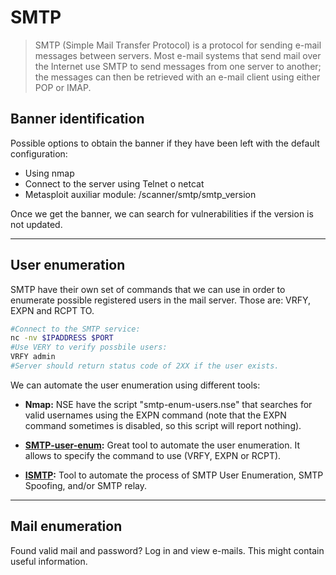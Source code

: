 # SMTP

> SMTP (Simple Mail Transfer Protocol) is a protocol for sending e-mail messages between servers. Most e-mail systems that send mail over the Internet use SMTP to send messages from one server to another; the messages can then be retrieved with an e-mail client using either POP or IMAP.

## Banner identification

Possible options to obtain the banner if they have been left with the default configuration:

* Using nmap
* Connect to the server using Telnet o netcat
* Metasploit auxiliar module: /scanner/smtp/smtp_version

Once we get the banner, we can search for vulnerabilities if the version is not updated.

_____

## User enumeration

SMTP have their own set of commands that we can use in order to enumerate possible registered users in the mail server. Those are: VRFY, EXPN and RCPT TO.

```bash
#Connect to the SMTP service:
nc -nv $IPADDRESS $PORT
#Use VERY to verify possbile users:
VRFY admin
#Server should return status code of 2XX if the user exists.
```

We can automate the user enumeration using different tools:

* **Nmap:** NSE have the script "smtp-enum-users.nse" that searches for valid usernames using the EXPN command (note that the EXPN command sometimes is disabled, so this script will report nothing).

* **[SMTP-user-enum](http://pentestmonkey.net/tools/user-enumeration/smtp-user-enum):** Great tool to automate the user enumeration. It allows to specify the command to use (VRFY, EXPN or RCPT).

* **[ISMTP](https://github.com/crunchsec/ismtp):** Tool to automate the process of SMTP User Enumeration, SMTP Spoofing, and/or SMTP relay.

_____

## Mail enumeration

Found valid mail and password? Log in and view e-mails. This might contain useful information.

